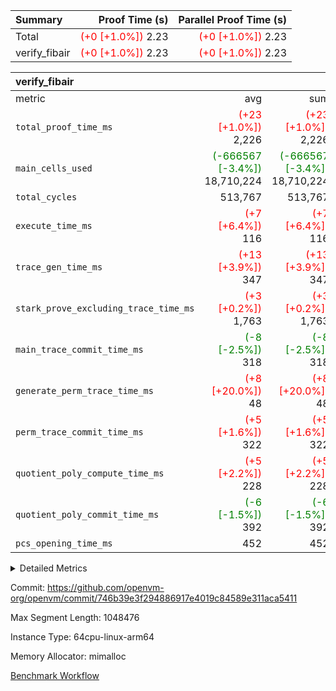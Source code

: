 | Summary | Proof Time (s) | Parallel Proof Time (s) |
|:---|---:|---:|
| Total | <span style='color: red'>(+0 [+1.0%])</span> 2.23 | <span style='color: red'>(+0 [+1.0%])</span> 2.23 |
| verify_fibair | <span style='color: red'>(+0 [+1.0%])</span> 2.23 | <span style='color: red'>(+0 [+1.0%])</span> 2.23 |


| verify_fibair |||||
|:---|---:|---:|---:|---:|
|metric|avg|sum|max|min|
| `total_proof_time_ms ` | <span style='color: red'>(+23 [+1.0%])</span> 2,226 | <span style='color: red'>(+23 [+1.0%])</span> 2,226 | <span style='color: red'>(+23 [+1.0%])</span> 2,226 | <span style='color: red'>(+23 [+1.0%])</span> 2,226 |
| `main_cells_used     ` | <span style='color: green'>(-666567 [-3.4%])</span> 18,710,224 | <span style='color: green'>(-666567 [-3.4%])</span> 18,710,224 | <span style='color: green'>(-666567 [-3.4%])</span> 18,710,224 | <span style='color: green'>(-666567 [-3.4%])</span> 18,710,224 |
| `total_cycles        ` |  513,767 |  513,767 |  513,767 |  513,767 |
| `execute_time_ms     ` | <span style='color: red'>(+7 [+6.4%])</span> 116 | <span style='color: red'>(+7 [+6.4%])</span> 116 | <span style='color: red'>(+7 [+6.4%])</span> 116 | <span style='color: red'>(+7 [+6.4%])</span> 116 |
| `trace_gen_time_ms   ` | <span style='color: red'>(+13 [+3.9%])</span> 347 | <span style='color: red'>(+13 [+3.9%])</span> 347 | <span style='color: red'>(+13 [+3.9%])</span> 347 | <span style='color: red'>(+13 [+3.9%])</span> 347 |
| `stark_prove_excluding_trace_time_ms` | <span style='color: red'>(+3 [+0.2%])</span> 1,763 | <span style='color: red'>(+3 [+0.2%])</span> 1,763 | <span style='color: red'>(+3 [+0.2%])</span> 1,763 | <span style='color: red'>(+3 [+0.2%])</span> 1,763 |
| `main_trace_commit_time_ms` | <span style='color: green'>(-8 [-2.5%])</span> 318 | <span style='color: green'>(-8 [-2.5%])</span> 318 | <span style='color: green'>(-8 [-2.5%])</span> 318 | <span style='color: green'>(-8 [-2.5%])</span> 318 |
| `generate_perm_trace_time_ms` | <span style='color: red'>(+8 [+20.0%])</span> 48 | <span style='color: red'>(+8 [+20.0%])</span> 48 | <span style='color: red'>(+8 [+20.0%])</span> 48 | <span style='color: red'>(+8 [+20.0%])</span> 48 |
| `perm_trace_commit_time_ms` | <span style='color: red'>(+5 [+1.6%])</span> 322 | <span style='color: red'>(+5 [+1.6%])</span> 322 | <span style='color: red'>(+5 [+1.6%])</span> 322 | <span style='color: red'>(+5 [+1.6%])</span> 322 |
| `quotient_poly_compute_time_ms` | <span style='color: red'>(+5 [+2.2%])</span> 228 | <span style='color: red'>(+5 [+2.2%])</span> 228 | <span style='color: red'>(+5 [+2.2%])</span> 228 | <span style='color: red'>(+5 [+2.2%])</span> 228 |
| `quotient_poly_commit_time_ms` | <span style='color: green'>(-6 [-1.5%])</span> 392 | <span style='color: green'>(-6 [-1.5%])</span> 392 | <span style='color: green'>(-6 [-1.5%])</span> 392 | <span style='color: green'>(-6 [-1.5%])</span> 392 |
| `pcs_opening_time_ms ` |  452 |  452 |  452 |  452 |



<details>
<summary>Detailed Metrics</summary>

|  | verify_program_compile_ms | total_cells | stark_prove_excluding_trace_time_ms | quotient_poly_compute_time_ms | quotient_poly_commit_time_ms | perm_trace_commit_time_ms | pcs_opening_time_ms | main_trace_commit_time_ms |
| --- | --- | --- | --- | --- | --- | --- | --- |
|  | 5 | 65,536 | 64 | 2 | 13 | 0 | 34 | 13 | 

| air_name | rows | quotient_deg | main_cols | interactions | constraints | cells |
| --- | --- | --- | --- | --- | --- | --- |
| AccessAdapterAir<2> |  | 4 |  | 5 | 11 |  | 
| AccessAdapterAir<4> |  | 4 |  | 5 | 11 |  | 
| AccessAdapterAir<8> |  | 4 |  | 5 | 11 |  | 
| FibonacciAir | 32,768 | 1 | 2 |  | 5 | 65,536 | 
| FriReducedOpeningAir |  | 4 |  | 31 | 52 |  | 
| NativePoseidon2Air<BabyBearParameters>, 1> |  | 4 |  | 176 | 555 |  | 
| PhantomAir |  | 4 |  | 3 | 4 |  | 
| ProgramAir |  | 1 |  | 1 | 4 |  | 
| VariableRangeCheckerAir |  | 1 |  | 1 | 4 |  | 
| VmAirWrapper<AluNativeAdapterAir, FieldArithmeticCoreAir> |  | 4 |  | 15 | 23 |  | 
| VmAirWrapper<BranchNativeAdapterAir, BranchEqualCoreAir<1> |  | 4 |  | 11 | 22 |  | 
| VmAirWrapper<JalNativeAdapterAir, JalCoreAir> |  | 4 |  | 7 | 6 |  | 
| VmAirWrapper<NativeAdapterAir<2, 0>, PublicValuesCoreAir> |  | 4 |  | 11 | 22 |  | 
| VmAirWrapper<NativeLoadStoreAdapterAir<1>, NativeLoadStoreCoreAir<1> |  | 4 |  | 15 | 16 |  | 
| VmAirWrapper<NativeLoadStoreAdapterAir<4>, NativeLoadStoreCoreAir<4> |  | 4 |  | 15 | 16 |  | 
| VmAirWrapper<NativeVectorizedAdapterAir<4>, FieldExtensionCoreAir> |  | 4 |  | 15 | 23 |  | 
| VmConnectorAir |  | 4 |  | 3 | 8 |  | 
| VolatileBoundaryAir |  | 4 |  | 4 | 16 |  | 

| group | trace_gen_time_ms | total_proof_time_ms | total_cycles | total_cells | stark_prove_excluding_trace_time_ms | quotient_poly_compute_time_ms | quotient_poly_commit_time_ms | perm_trace_commit_time_ms | pcs_opening_time_ms | main_trace_commit_time_ms | main_cells_used | generate_perm_trace_time_ms | execute_time_ms |
| --- | --- | --- | --- | --- | --- | --- | --- | --- | --- | --- | --- | --- | --- |
| verify_fibair | 347 | 2,226 | 513,767 | 43,401,880 | 1,763 | 228 | 392 | 322 | 452 | 318 | 18,710,224 | 48 | 116 | 

| group | air_name | rows | prep_cols | perm_cols | main_cols | cells |
| --- | --- | --- | --- | --- | --- | --- |
| verify_fibair | AccessAdapterAir<2> | 65,536 |  | 12 | 11 | 1,507,328 | 
| verify_fibair | AccessAdapterAir<4> | 32,768 |  | 12 | 13 | 819,200 | 
| verify_fibair | AccessAdapterAir<8> | 128 |  | 12 | 17 | 3,712 | 
| verify_fibair | FriReducedOpeningAir | 1,024 |  | 36 | 25 | 62,464 | 
| verify_fibair | NativePoseidon2Air<BabyBearParameters>, 1> | 16,384 |  | 216 | 399 | 10,076,160 | 
| verify_fibair | PhantomAir | 16,384 |  | 8 | 6 | 229,376 | 
| verify_fibair | ProgramAir | 8,192 |  | 8 | 10 | 147,456 | 
| verify_fibair | VariableRangeCheckerAir | 262,144 | 2 | 8 | 1 | 2,359,296 | 
| verify_fibair | VmAirWrapper<AluNativeAdapterAir, FieldArithmeticCoreAir> | 262,144 |  | 20 | 29 | 12,845,056 | 
| verify_fibair | VmAirWrapper<BranchNativeAdapterAir, BranchEqualCoreAir<1> | 131,072 |  | 16 | 23 | 5,111,808 | 
| verify_fibair | VmAirWrapper<JalNativeAdapterAir, JalCoreAir> | 16,384 |  | 12 | 9 | 344,064 | 
| verify_fibair | VmAirWrapper<NativeLoadStoreAdapterAir<1>, NativeLoadStoreCoreAir<1> | 131,072 |  | 24 | 22 | 6,029,312 | 
| verify_fibair | VmAirWrapper<NativeLoadStoreAdapterAir<4>, NativeLoadStoreCoreAir<4> | 16,384 |  | 24 | 31 | 901,120 | 
| verify_fibair | VmAirWrapper<NativeVectorizedAdapterAir<4>, FieldExtensionCoreAir> | 8,192 |  | 20 | 38 | 475,136 | 
| verify_fibair | VmConnectorAir | 2 | 1 | 8 | 4 | 24 | 
| verify_fibair | VolatileBoundaryAir | 131,072 |  | 8 | 11 | 2,490,368 | 

</details>


Commit: https://github.com/openvm-org/openvm/commit/746b39e3f294886917e4019c84589e311aca5411

Max Segment Length: 1048476

Instance Type: 64cpu-linux-arm64

Memory Allocator: mimalloc

[Benchmark Workflow](https://github.com/openvm-org/openvm/actions/runs/12981809607)
